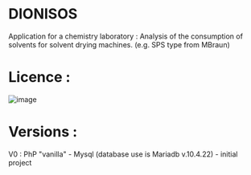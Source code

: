 # DIONISOS
Application for a chemistry laboratory : Analysis of the consumption of solvents for solvent drying machines. (e.g. SPS type from MBraun)


# Licence : 
![image](https://user-images.githubusercontent.com/39690470/150088732-f6241230-d3ee-46a0-94db-8b776b63e398.png)


# Versions :
V0 : PhP "vanilla" - Mysql (database use is Mariadb v.10.4.22) - initial project
